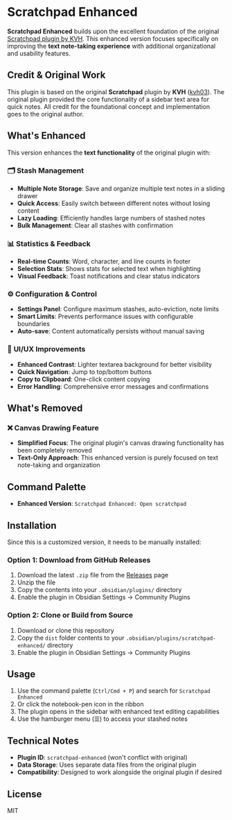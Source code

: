 # Scratchpad Enhanced

**Scratchpad Enhanced** builds upon the excellent foundation of the original [Scratchpad plugin by KVH](https://github.com/kvh03/obsidian-scratchpad). This enhanced version focuses specifically on improving the **text note-taking experience** with additional organizational and usability features.

## Credit & Original Work

This plugin is based on the original **Scratchpad** plugin by **KVH** ([kvh03](https://github.com/kvh03)). The original plugin provided the core functionality of a sidebar text area for quick notes. All credit for the foundational concept and implementation goes to the original author.

## What's Enhanced

This version enhances the **text functionality** of the original plugin with:

### 🗂️ **Stash Management**
- **Multiple Note Storage**: Save and organize multiple text notes in a sliding drawer
- **Quick Access**: Easily switch between different notes without losing content
- **Lazy Loading**: Efficiently handles large numbers of stashed notes
- **Bulk Management**: Clear all stashes with confirmation

### 📊 **Statistics & Feedback**
- **Real-time Counts**: Word, character, and line counts in footer
- **Selection Stats**: Shows stats for selected text when highlighting
- **Visual Feedback**: Toast notifications and clear status indicators

### ⚙️ **Configuration & Control**
- **Settings Panel**: Configure maximum stashes, auto-eviction, note limits
- **Smart Limits**: Prevents performance issues with configurable boundaries
- **Auto-save**: Content automatically persists without manual saving

### 🎨 **UI/UX Improvements**  
- **Enhanced Contrast**: Lighter textarea background for better visibility
- **Quick Navigation**: Jump to top/bottom buttons
- **Copy to Clipboard**: One-click content copying
- **Error Handling**: Comprehensive error messages and confirmations

## What's Removed

### ❌ **Canvas Drawing Feature**
- **Simplified Focus**: The original plugin's canvas drawing functionality has been completely removed
- **Text-Only Approach**: This enhanced version is purely focused on text note-taking and organization

## Command Palette

- **Enhanced Version**: `Scratchpad Enhanced: Open scratchpad`


## Installation

Since this is a customized version, it needs to be manually installed:

### Option 1: Download from GitHub Releases
1. Download the latest `.zip` file from the [Releases](https://github.com/FinickySpider/obsidian-scratchpad/releases) page
2. Unzip the file
3. Copy the contents into your `.obsidian/plugins/` directory
4. Enable the plugin in Obsidian Settings → Community Plugins

### Option 2: Clone or Build from Source
1. Download or clone this repository
2. Copy the `dist` folder contents to your `.obsidian/plugins/scratchpad-enhanced/` directory
3. Enable the plugin in Obsidian Settings → Community Plugins


## Usage

1. Use the command palette (`Ctrl/Cmd + P`) and search for `Scratchpad Enhanced`
2. Or click the notebook-pen icon in the ribbon
3. The plugin opens in the sidebar with enhanced text editing capabilities
4. Use the hamburger menu (☰) to access your stashed notes

## Technical Notes

- **Plugin ID**: `scratchpad-enhanced` (won't conflict with original)
- **Data Storage**: Uses separate data files from the original plugin
- **Compatibility**: Designed to work alongside the original plugin if desired

## License

MIT
